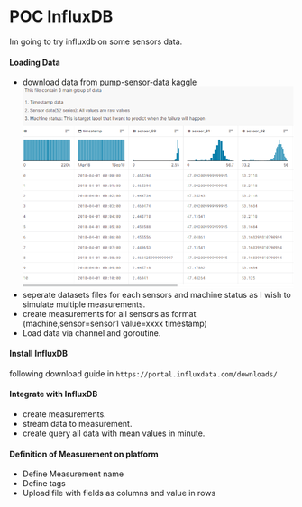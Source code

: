 # POC InfluxDB
Im going to try influxdb on some sensors data.

#### Loading Data
- download data from [pump-sensor-data kaggle](https://www.kaggle.com/datasets/nphantawee/pump-sensor-data)
  ![](resources/dataset.png)
- seperate datasets files for each sensors and machine status as I wish to simulate multiple measurements.
- create measurements for all sensors as format (machine,sensor=sensor1 value=xxxx timestamp)
- Load data via channel and goroutine.

#### Install InfluxDB
following download guide in `https://portal.influxdata.com/downloads/`

#### Integrate with InfluxDB
- create measurements.
- stream data to measurement.
- create query all data with mean values in minute.

#### Definition of Measurement on platform
- Define Measurement name
- Define tags
- Upload file with fields as columns and value in rows
